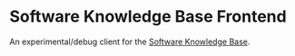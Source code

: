 # Software Knowledge Base Frontend

An experimental/debug client for the [Software Knowledge Base](https://github.com/kermitt2/software_kb).


